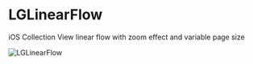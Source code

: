 # LGLinearFlow
iOS Collection View linear flow with zoom effect and variable page size


![LGLinearFlow](http://lukagabric.com/wp-content/uploads/2015/09/paging-collection-view-e1441139847381.png)
